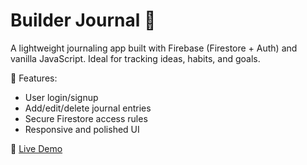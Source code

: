 # Builder Journal 📝

A lightweight journaling app built with Firebase (Firestore + Auth) and vanilla JavaScript. Ideal for tracking ideas, habits, and goals.

🔧 Features:
- User login/signup
- Add/edit/delete journal entries
- Secure Firestore access rules
- Responsive and polished UI

🔗 [Live Demo](https://builderjournal-243dc.web.app)
